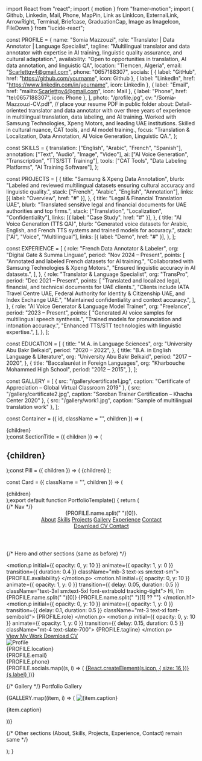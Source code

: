 import React from "react"; import { motion } from "framer-motion"; import { Github, Linkedin, Mail, Phone, MapPin, Link as LinkIcon, ExternalLink, ArrowRight, Terminal, Briefcase, GraduationCap, Image as ImageIcon, FileDown } from "lucide-react";

const PROFILE = { name: "Somia Mazzouzi", role: "Translator | Data Annotator | Language Specialist", tagline: "Multilingual translator and data annotator with expertise in AI training, linguistic quality assurance, and cultural adaptation.", availability: "Open to opportunities in translation, AI data annotation, and linguistic QA", location: "Tlemcen, Algeria", email: "Scarlettgv4@gmail.com", phone: "0657188307", socials: [ { label: "GitHub", href: "https://github.com/yourname", icon: Github }, { label: "LinkedIn", href: "https://www.linkedin.com/in/yourname", icon: Linkedin }, { label: "Email", href: "mailto:Scarlettgv4@gmail.com", icon: Mail }, { label: "Phone", href: "tel:0657188307", icon: Phone }, ], photo: "/profile.jpg", cv: "/Somia-Mazzouzi-CV.pdf", // place your resume PDF in public folder about: Detail-oriented translator and data annotator with over three years of experience in multilingual translation, data labeling, and AI training. Worked with Samsung Technologies, Xpeng Motors, and leading UAE institutions. Skilled in cultural nuance, CAT tools, and AI model training., focus: "Translation & Localization, Data Annotation, AI Voice Generation, Linguistic QA.", };

const SKILLS = { translation: ["English", "Arabic", "French", "Spanish"], annotation: ["Text", "Audio", "Image", "Video"], ai: ["AI Voice Generation", "Transcription", "TTS/STT Training"], tools: ["CAT Tools", "Data Labeling Platforms", "AI Training Software"], };

const PROJECTS = [ { title: "Samsung & Xpeng Data Annotation", blurb: "Labeled and reviewed multilingual datasets ensuring cultural accuracy and linguistic quality.", stack: ["French", "Arabic", "English", "Annotation"], links: [{ label: "Overview", href: "#" }], }, { title: "Legal & Financial Translation UAE", blurb: "Translated sensitive legal and financial documents for UAE authorities and top firms.", stack: ["Translation", "Localization", "Confidentiality"], links: [{ label: "Case Study", href: "#" }], }, { title: "AI Voice Generation (TTS QA)", blurb: "Generated voice datasets for Arabic, English, and French TTS systems and trained models for accuracy.", stack: ["AI", "Voice", "Multilingual"], links: [{ label: "Demo", href: "#" }], }, ];

const EXPERIENCE = [ { role: "French Data Annotator & Labeler", org: "Digital Gate & Summa Linguae", period: "Nov 2024 – Present", points: [ "Annotated and labeled French datasets for AI training.", "Collaborated with Samsung Technologies & Xpeng Motors.", "Ensured linguistic accuracy in AI datasets.", ], }, { role: "Translator & Language Specialist", org: "TransPro", period: "Dec 2021 – Present", points: [ "Translated and localized legal, financial, and technical documents for UAE clients.", "Clients include IATA Travel Centre UAE, Federal Authority for Identity & Citizenship UAE, and Index Exchange UAE.", "Maintained confidentiality and context accuracy.", ], }, { role: "AI Voice Generator & Language Model Trainer", org: "Freelance", period: "2023 – Present", points: [ "Generated AI voice samples for multilingual speech synthesis.", "Trained models for pronunciation and intonation accuracy.", "Enhanced TTS/STT technologies with linguistic expertise.", ], }, ];

const EDUCATION = [ { title: "M.A. in Language Sciences", org: "University Abu Bakr Belkaid", period: "2020 – 2022", }, { title: "B.A. in English Language & Literature", org: "University Abu Bakr Belkaid", period: "2017 – 2020", }, { title: "Baccalauréat in Foreign Languages", org: "Kharbouche Mohammed High School", period: "2012 – 2015", }, ];

const GALLERY = [ { src: "/gallery/certificate1.jpg", caption: "Certificate of Appreciation – Global Virtual Classroom 2019" }, { src: "/gallery/certificate2.jpg", caption: "Soroban Trainer Certification – Khacha Center 2020" }, { src: "/gallery/work1.jpg", caption: "Sample of multilingual translation work" }, ];

const Container = ({ id, className = "", children }) => (

  <section id={id} className={`max-w-6xl mx-auto px-4 sm:px-6 lg:px-8 ${className}`}>
    {children}
  </section>
);const SectionTitle = ({ children }) => (

  <h2 className="text-2xl sm:text-3xl font-bold tracking-tight mb-6">{children}</h2>
);const Pill = ({ children }) => ( <span className="inline-flex items-center rounded-full border px-3 py-1 text-xs sm:text-sm"> {children} </span> );

const Card = ({ className = "", children }) => (

  <div className={`rounded-2xl border p-5 shadow-sm bg-white/60 backdrop-blur ${className}`}>{children}</div>
);export default function PortfolioTemplate() { return ( <div className="min-h-screen w-full bg-gradient-to-b from-slate-50 via-white to-slate-50 text-slate-900"> {/* Nav */} <header className="sticky top-0 z-30 backdrop-blur bg-white/70 border-b"> <Container className="flex items-center justify-between py-3"> <div className="font-extrabold tracking-tight text-lg">{PROFILE.name.split(" ")[0]}<span className="text-slate-500">.</span></div> <nav className="hidden md:flex gap-6 text-sm"> <a href="#about" className="hover:underline">About</a> <a href="#skills" className="hover:underline">Skills</a> <a href="#projects" className="hover:underline">Projects</a> <a href="#gallery" className="hover:underline">Gallery</a> <a href="#experience" className="hover:underline">Experience</a> <a href="#contact" className="hover:underline">Contact</a> </nav> <div className="hidden sm:flex gap-3"> <a href={PROFILE.cv} download className="inline-flex items-center gap-2 rounded-full border px-4 py-2 text-sm"> <FileDown size={16} /> <span>Download CV</span> </a> <a href="#contact" className="inline-flex items-center gap-2 rounded-full border px-4 py-2 text-sm"> <span>Contact</span> <ArrowRight size={16} /> </a> </div> </Container> </header>

{/* Hero and other sections (same as before) */}
  <Container className="py-16 sm:py-24">
    <div className="grid lg:grid-cols-2 gap-10 items-center">
      <div>
        <motion.p initial={{ opacity: 0, y: 10 }} animate={{ opacity: 1, y: 0 }} transition={{ duration: 0.4 }} className="mb-3 text-xs sm:text-sm">
          {PROFILE.availability}
        </motion.p>
        <motion.h1 initial={{ opacity: 0, y: 10 }} animate={{ opacity: 1, y: 0 }} transition={{ delay: 0.05, duration: 0.5 }} className="text-3xl sm:text-5xl font-extrabold tracking-tight">
          Hi, I'm {PROFILE.name.split(" ")[0]} <span className="text-slate-500">{PROFILE.name.split(" ")[1] ?? ""}</span>
        </motion.h1>
        <motion.p initial={{ opacity: 0, y: 10 }} animate={{ opacity: 1, y: 0 }} transition={{ delay: 0.1, duration: 0.5 }} className="mt-3 text-xl font-semibold">
          {PROFILE.role}
        </motion.p>
        <motion.p initial={{ opacity: 0, y: 10 }} animate={{ opacity: 1, y: 0 }} transition={{ delay: 0.15, duration: 0.5 }} className="mt-4 text-slate-700">
          {PROFILE.tagline}
        </motion.p>
        <div className="mt-6 flex flex-wrap items-center gap-3">
          <a href="#projects" className="inline-flex items-center gap-2 rounded-full border px-4 py-2 text-sm">
            <span>View My Work</span>
            <ExternalLink size={16} />
          </a>
          <a href={PROFILE.cv} download className="inline-flex items-center gap-2 rounded-full border px-4 py-2 text-sm">
            <FileDown size={16} /> <span>Download CV</span>
          </a>
        </div>
      </div>
      <Card className="lg:ml-auto lg:max-w-md text-center">
        <img src={PROFILE.photo} alt="Profile" className="w-40 h-40 mx-auto rounded-full object-cover border-4 border-slate-200 shadow-md" />
        <div className="mt-4 space-y-2">
          <div className="flex items-center justify-center gap-2 text-slate-700"><MapPin size={16} /> {PROFILE.location}</div>
          <div className="flex items-center justify-center gap-2 text-slate-700"><Mail size={16} /> {PROFILE.email}</div>
          <div className="flex items-center justify-center gap-2 text-slate-700"><Phone size={16} /> {PROFILE.phone}</div>
          <div className="flex flex-wrap gap-3 pt-2 justify-center">
            {PROFILE.socials.map((s, i) => (
              <a key={i} href={s.href} className="inline-flex items-center gap-2 rounded-full border px-3 py-1 text-sm">
                {React.createElement(s.icon, { size: 16 })}
                <span>{s.label}</span>
              </a>
            ))}
          </div>
        </div>
      </Card>
    </div>
  </Container>

  {/* Gallery */}
  <Container id="gallery" className="py-12">
    <SectionTitle>Portfolio Gallery</SectionTitle>
    <div className="grid sm:grid-cols-2 md:grid-cols-3 gap-6">
      {GALLERY.map((item, i) => (
        <Card key={i} className="overflow-hidden text-center">
          <img src={item.src} alt={item.caption} className="w-full h-48 object-cover rounded-lg" />
          <p className="mt-3 text-sm text-slate-700 flex items-center justify-center gap-2"><ImageIcon size={14}/> {item.caption}</p>
        </Card>
      ))}
    </div>
  </Container>

  {/* Other sections (About, Skills, Projects, Experience, Contact) remain same */}
</div>

); }

